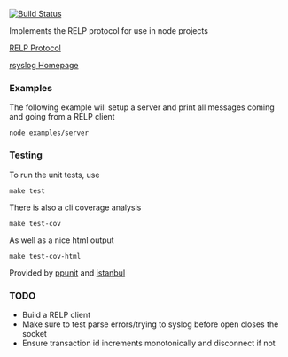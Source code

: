 [![Build Status](https://travis-ci.org/nbrownus/node-relp-lib.png?branch=master)](https://travis-ci.org/nbrownus/node-relp-lib)

Implements the RELP protocol for use in node projects

[RELP Protocol](http://www.rsyslog.com/doc/relp.html)

[rsyslog Homepage](http://www.rsyslog.com)

### Examples

The following example will setup a server and print all messages coming and going from a RELP client

    node examples/server

### Testing

To run the unit tests, use

    make test

There is also a cli coverage analysis

    make test-cov

As well as a nice html output

    make test-cov-html

Provided by [ppunit](https://github.com/nbrownus/ppunit) and [istanbul](https://github.com/gotwarlost/istanbul)

### TODO

- Build a RELP client
- Make sure to test parse errors/trying to syslog before open closes the socket
- Ensure transaction id increments monotonically and disconnect if not
